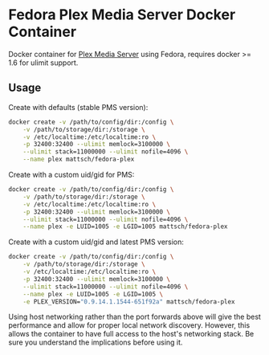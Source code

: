 # Fedora Plex Media Server Docker Container

Docker container for [Plex Media Server](https://plex.tv) using
Fedora, requires docker >= 1.6 for ulimit support.

## Usage

Create with defaults (stable PMS version):

```bash
docker create -v /path/to/config/dir:/config \
    -v /path/to/storage/dir:/storage \
    -v /etc/localtime:/etc/localtime:ro \
    -p 32400:32400 --ulimit memlock=3100000 \
    --ulimit stack=11000000 --ulimit nofile=4096 \
    --name plex mattsch/fedora-plex
```

Create with a custom uid/gid for PMS:

```bash
docker create -v /path/to/config/dir:/config \
    -v /path/to/storage/dir:/storage \
    -v /etc/localtime:/etc/localtime:ro \
    -p 32400:32400 --ulimit memlock=3100000 \
    --ulimit stack=11000000 --ulimit nofile=4096 \
    --name plex -e LUID=1005 -e LGID=1005 mattsch/fedora-plex
```

Create with a custom uid/gid and latest PMS version:

```bash
docker create -v /path/to/config/dir:/config \
    -v /path/to/storage/dir:/storage \
    -v /etc/localtime:/etc/localtime:ro \
    -p 32400:32400 --ulimit memlock=3100000 \
    --ulimit stack=11000000 --ulimit nofile=4096 \
    --name plex -e LUID=1005 -e LGID=1005 \
    -e PLEX_VERSION="0.9.14.1.1544-651f92a" mattsch/fedora-plex
```

Using host networking rather than the port forwards above will give the best
performance and allow for proper local network discovery.  However, this allows
the container to have full access to the host's networking stack.  Be sure you
understand the implications before using it.

